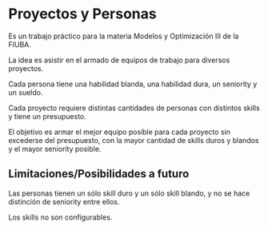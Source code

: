 # Proyectos y Personas

Es un trabajo práctico para la materia Modelos y Optimización III de la FIUBA.

La idea es asistir en el armado de equipos de trabajo para diversos proyectos.

Cada persona tiene una habilidad blanda, una habilidad dura, un seniority y un sueldo.

Cada proyecto requiere distintas cantidades de personas con distintos skills y tiene un presupuesto.

El objetivo es armar el mejor equipo posible para cada proyecto sin excederse del presupuesto, con la mayor cantidad de skills duros y blandos y el mayor seniority posible.

## Limitaciones/Posibilidades a futuro

Las personas tienen un sólo skill duro y un sólo skill blando, y no se hace distinción de seniority entre ellos.

Los skills no son configurables.